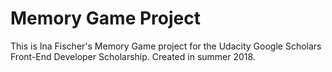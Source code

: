 # Memory Game Project

This is Ina Fischer's Memory Game project for the Udacity Google Scholars Front-End Developer Scholarship.
Created in summer 2018.
